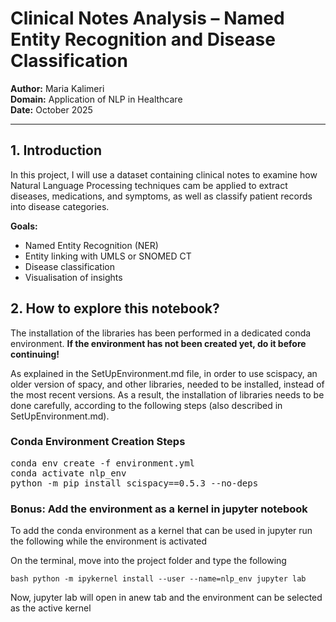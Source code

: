 # Clinical Notes Analysis – Named Entity Recognition and Disease Classification
**Author:** Maria Kalimeri  
**Domain:** Application of NLP in Healthcare  
**Date:** October 2025

---

## 1. Introduction
In this project, I will use a dataset containing clinical notes to examine how Natural Language Processing techniques cam be applied to extract diseases, medications, and symptoms, as well as classify patient records into disease categories.  

**Goals:**
- Named Entity Recognition (NER)
- Entity linking with UMLS or SNOMED CT
- Disease classification
- Visualisation of insights

## 2. How to explore this notebook?

The installation of the libraries has been performed in a dedicated conda environment. **If the environment has not been created yet, do it before continuing!**

As explained in the SetUpEnvironment.md file, in order to use scispacy, an older version of spacy, and other libraries, needed to be installed, instead of the most recent versions. As a result, the installation of libraries needs to be done carefully, according to the following steps (also described in SetUpEnvironment.md).

### Conda Environment Creation Steps

<pre>
conda env create -f environment.yml
conda activate nlp_env
python -m pip install scispacy==0.5.3 --no-deps
</pre>

### Bonus: Add the environment as a kernel in jupyter notebook 

To add the conda environment as a kernel that can be used in jupyter run the following while the environment is activated

On the terminal, move into the project folder and type the following

``bash
python -m ipykernel install --user --name=nlp_env
jupyter lab
``

Now, jupyter lab will open in anew tab and the environment can be selected as the active kernel
